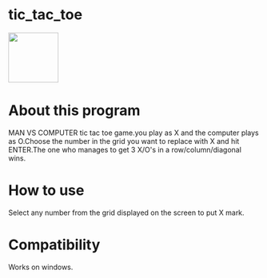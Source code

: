 # tic_tac_toe

<img src="https://cdn.jsdelivr.net/gh/devicons/devicon/icons/cplusplus/cplusplus-original.svg" width="100" height="100"/>

# About this program

MAN VS COMPUTER tic tac toe game.you play as X and the computer plays as O.Choose the number in the grid you want to replace with X and hit ENTER.The one who 
manages to get 3 X/O's in a row/column/diagonal wins.

# How to use

Select any number from the grid displayed on the screen to put X mark.

# Compatibility

Works on windows.
